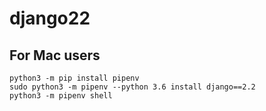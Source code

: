 # django22

## For Mac users
```
python3 -m pip install pipenv
sudo python3 -m pipenv --python 3.6 install django==2.2
python3 -m pipenv shell
```